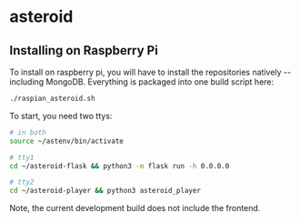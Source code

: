 # asteroid

## Installing on Raspberry Pi
To install on raspberry pi, you will have to install the repositories natively -- including MongoDB. Everything is packaged into one build script here:
```bash
./raspian_asteroid.sh
```

To start, you need two ttys:
```bash
# in both
source ~/astenv/bin/activate

# tty1
cd ~/asteroid-flask && python3 -m flask run -h 0.0.0.0

# tty2
cd ~/asteroid-player && python3 asteroid_player
```

Note, the current development build does not include the frontend.
